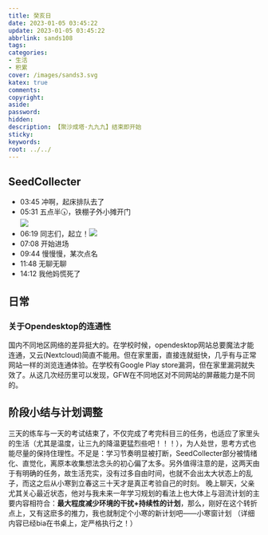 ```yaml
---
title: 癸亥日
date: 2023-01-05 03:45:22
update: 2023-01-05 03:45:22
abbrlink: sands108
tags:
categories:
- 生活
- 积累
cover: /images/sands3.svg
katex: true
comments:
copyright:
aside: 
password:
hidden:
description: 【聚沙成塔·九九九】结束即开始
sticky: 
keywords:
root: ../../
---
```


## SeedCollecter
- 03:45 冲啊，起床排队去了
- 05:31 五点半🕠，铁棚子外小摊开门<br>![](/images/20230102/Pasted%20Image%2020230105053015.jpeg)
- 06:19 同志们，起立！![](/images/20230102/Pasted%20Image%2020230105061906.jpeg)
- 07:08 开始进场
- 09:44 慢慢慢，某次点名
- 11:48 无聊无聊
- 14:12 我他妈慌死了


## 日常

### 关于Opendesktop的连通性
国内不同地区网络的差异挺大的。在学校时候，opendesktop网站总要魔法才能连通，又云(Nextcloud)简直不能用。但在家里面，直接连就挺快，几乎有与正常网站一样的浏览连通体验。在学校有Google Play store漏洞，但在家里漏洞就失效了。从这几次经历里可以发现，GFW在不同地区对不同网站的屏蔽能力是不同的。

## 阶段小结与计划调整
三天的练车与一天的考试结束了，不仅完成了考完科目三的任务，也适应了家里头的生活（尤其是温度，让三九的降温更猛烈些吧！！！），为人处世，思考方式也能尽量的保持住理性。不足是：学习节奏明显被打断，SeedCollecter部分被情绪化、直觉化，离原本收集想法念头的初心偏了太多。另外值得注意的是，这两天由于有明确的任务，故生活充实，没有过多自由时间，也就不会出太大状态上的乱子，而这之后从小寒到立春这三十天才是真正考验自己的时刻。
晚上聊天，父亲尤其关心最近状态，他对与我未来一年学习规划的看法上也大体上与洄流计划的主要内容相符合：**最大程度减少环境的干扰+持续性的计划**，那么，刚好在这个转折点上，又有这麽多的推力，我也就制定个小寒的新计划吧——小寒窗计划
（详细内容已经bia在书桌上，定严格执行之！）

